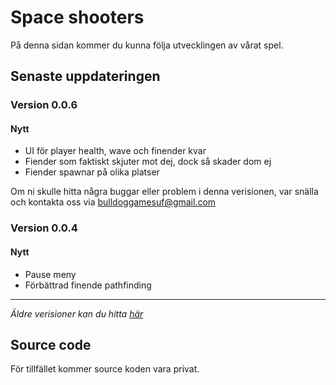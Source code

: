 # Space shooters

På denna sidan kommer du kunna följa utvecklingen av vårat spel. 

## Senaste uppdateringen

### Version 0.0.6

#### Nytt

- UI för player health, wave och finender kvar
- Fiender som faktiskt skjuter mot dej, dock så skader dom ej
- Fiender spawnar på olika platser

Om ni skulle hitta några buggar eller problem i denna verisionen, var snälla och kontakta oss via [bulldoggamesuf@gmail.com](mailto:bulldoggamesuf@gmail.com)

### Version 0.0.4

#### Nytt

- Pause meny
- Förbättrad finende pathfinding

---

*Äldre verisioner kan du hitta [här](olderpatchers.md)*

## Source code

För tillfället kommer source koden vara privat. 
